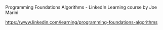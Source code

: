 Programming Foundations Algorithms - LinkedIn Learning course by Joe Marini

https://www.linkedin.com/learning/programming-foundations-algorithms